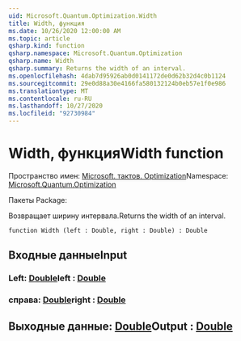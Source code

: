 ```yaml
---
uid: Microsoft.Quantum.Optimization.Width
title: Width, функция
ms.date: 10/26/2020 12:00:00 AM
ms.topic: article
qsharp.kind: function
qsharp.namespace: Microsoft.Quantum.Optimization
qsharp.name: Width
qsharp.summary: Returns the width of an interval.
ms.openlocfilehash: 4dab7d95926ab0d0141172de0d62b32d4c0b1124
ms.sourcegitcommit: 29e0d88a30e4166fa580132124b0eb57e1f0e986
ms.translationtype: MT
ms.contentlocale: ru-RU
ms.lasthandoff: 10/27/2020
ms.locfileid: "92730984"
---
```

# <a name="width-function"></a><span data-ttu-id="3959e-102">Width, функция</span><span class="sxs-lookup"><span data-stu-id="3959e-102">Width function</span></span>

<span data-ttu-id="3959e-103">Пространство имен: [Microsoft. тактов. Optimization](xref:Microsoft.Quantum.Optimization)</span><span class="sxs-lookup"><span data-stu-id="3959e-103">Namespace: [Microsoft.Quantum.Optimization](xref:Microsoft.Quantum.Optimization)</span></span>

<span data-ttu-id="3959e-104">Пакеты [](https://nuget.org/packages/)</span><span class="sxs-lookup"><span data-stu-id="3959e-104">Package: [](https://nuget.org/packages/)</span></span>


<span data-ttu-id="3959e-105">Возвращает ширину интервала.</span><span class="sxs-lookup"><span data-stu-id="3959e-105">Returns the width of an interval.</span></span>

```qsharp
function Width (left : Double, right : Double) : Double
```


## <a name="input"></a><span data-ttu-id="3959e-106">Входные данные</span><span class="sxs-lookup"><span data-stu-id="3959e-106">Input</span></span>

### <a name="left--double"></a><span data-ttu-id="3959e-107">Left: [Double](xref:microsoft.quantum.lang-ref.double)</span><span class="sxs-lookup"><span data-stu-id="3959e-107">left : [Double](xref:microsoft.quantum.lang-ref.double)</span></span>




### <a name="right--double"></a><span data-ttu-id="3959e-108">справа: [Double](xref:microsoft.quantum.lang-ref.double)</span><span class="sxs-lookup"><span data-stu-id="3959e-108">right : [Double](xref:microsoft.quantum.lang-ref.double)</span></span>





## <a name="output--double"></a><span data-ttu-id="3959e-109">Выходные данные: [Double](xref:microsoft.quantum.lang-ref.double)</span><span class="sxs-lookup"><span data-stu-id="3959e-109">Output : [Double](xref:microsoft.quantum.lang-ref.double)</span></span>

